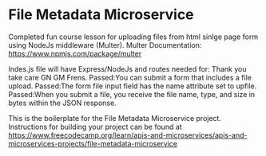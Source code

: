 # File Metadata Microservice

Completed fun course lesson for uploading files from html sinlge page form using NodeJs middleware (Multer). Multer Documentation: https://www.npmjs.com/package/multer

Indes.js file will have Express/NodeJs and routes needed for: Thank you take care GN GM Frens. 
Passed:You can submit a form that includes a file upload.
Passed:The form file input field has the name attribute set to upfile.
Passed:When you submit a file, you receive the file name, type, and size in bytes within the JSON response.

This is the boilerplate for the File Metadata Microservice project. Instructions for building your project can be found at https://www.freecodecamp.org/learn/apis-and-microservices/apis-and-microservices-projects/file-metadata-microservice
